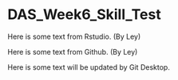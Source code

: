 # DAS_Week6_Skill_Test

Here is some text from Rstudio. (By Ley)

Here is some text from Github. (By Ley)

Here is some text will be updated by Git Desktop.